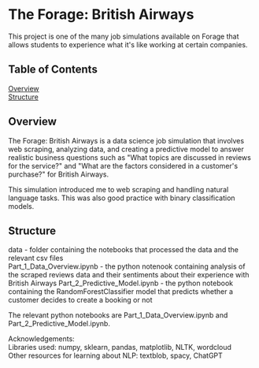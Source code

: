 # The Forage: British Airways  
This project is one of the many job simulations available on Forage that allows students to experience what it's like working at certain companies.

## Table of Contents  
[Overview](#Overview)  
[Structure](#Structure)


## Overview
The Forage: British Airways is a data science job simulation that involves web scraping, analyzing data, and creating a predictive model to answer realistic business questions such as "What topics are discussed in reviews for the service?" and "What are the factors considered in a customer's purchase?" for British Airways.  

This simulation introduced me to web scraping and handling natural language tasks. This was also good practice with binary classification models.

## Structure
data - folder containing the notebooks that processed the data and the relevant csv files  
Part_1_Data_Overview.ipynb - the python notenook containing analysis of the scraped reviews data and their sentiments about their experience with British Airways
Part_2_Predictive_Model.ipynb - the python notebook containing the RandomForestClassifier model that predicts whether a customer decides to create a booking or not




The relevant python notebooks are Part_1_Data_Overview.ipynb and Part_2_Predictive_Model.ipynb.

Acknowledgements:  
Libraries used: numpy, sklearn, pandas, matplotlib, NLTK, wordcloud  
Other resources for learning about NLP: textblob, spacy, ChatGPT
